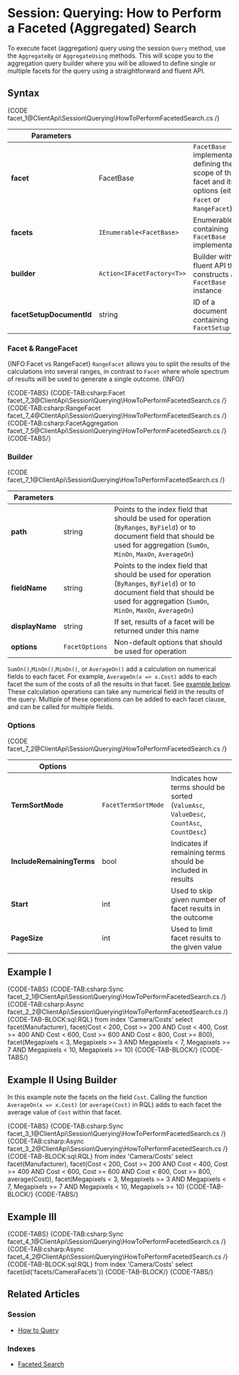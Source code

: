 # Session: Querying: How to Perform a Faceted (Aggregated) Search

To execute facet (aggregation) query using the session `Query` method, use the `AggregateBy` or `AggregateUsing` methods. This will scope you to the aggregation query builder where you will be allowed to define single or multiple facets for the query using a straightforward and fluent API.

## Syntax

{CODE facet_1@ClientApi\Session\Querying\HowToPerformFacetedSearch.cs /}

| Parameters | | |
| ------------- | ------------- | ----- |
| **facet** | FacetBase | `FacetBase` implementation defining the scope of the facet and its options (either `Facet` or `RangeFacet`) |
| **facets** | `IEnumerable<FacetBase>` | Enumerable containing `FacetBase` implementations |
| **builder** | `Action<IFacetFactory<T>>` | Builder with a fluent API that constructs a `FacetBase` instance |
| **facetSetupDocumentId** | string | ID of a document containing `FacetSetup` |

### Facet & RangeFacet

{INFO:Facet vs RangeFacet}
`RangeFacet` allows you to split the results of the calculations into several ranges, in contrast to `Facet` where whole spectrum of results will be used to generate a single outcome.
{INFO/}

{CODE-TABS}
{CODE-TAB:csharp:Facet facet_7_3@ClientApi\Session\Querying\HowToPerformFacetedSearch.cs /}
{CODE-TAB:csharp:RangeFacet facet_7_4@ClientApi\Session\Querying\HowToPerformFacetedSearch.cs /}
{CODE-TAB:csharp:FacetAggregation facet_7_5@ClientApi\Session\Querying\HowToPerformFacetedSearch.cs /}
{CODE-TABS/}
<br/>
### Builder

{CODE facet_7_1@ClientApi\Session\Querying\HowToPerformFacetedSearch.cs /}

| Parameters | | |
| ------------- | ------------- | ----- |
| **path** | string | Points to the index field that should be used for operation (`ByRanges`, `ByField`) or to document field that should be used for aggregation (`SumOn`, `MinOn`, `MaxOn`, `AverageOn`) |
| **fieldName** | string | Points to the index field that should be used for operation (`ByRanges`, `ByField`) or to document field that should be used for aggregation (`SumOn`, `MinOn`, `MaxOn`, `AverageOn`) |
| **displayName** | string | If set, results of a facet will be returned under this name |
| **options** | `FacetOptions` | Non-default options that should be used for operation |

`SumOn()`,`MinOn()`,`MinOn()`, or `AverageOn()` add a calculation on numerical fields to each facet. 
For example, `AverageOn(x => x.Cost)` adds to each facet the sum of the costs of all the results in that 
facet. See [example below](../../../client-api/session/querying/how-to-perform-a-faceted-search#example-ii-using-builder). 
These calculation operations can take any numerical field in the results of the query. Multiple of these 
operations can be added to each facet clause, and can be called for multiple fields.  

### Options

{CODE facet_7_2@ClientApi\Session\Querying\HowToPerformFacetedSearch.cs /}

| Options | | |
| ------------- | ------------- | ----- |
| **TermSortMode** | `FacetTermSortMode` | Indicates how terms should be sorted (`ValueAsc`, `ValueDesc`, `CountAsc`, `CountDesc`) |
| **IncludeRemainingTerms** | bool | Indicates if remaining terms should be included in results |
| **Start** | int | Used to skip given number of facet results in the outcome |
| **PageSize** | int | Used to limit facet results to the given value |

## Example I

{CODE-TABS}
{CODE-TAB:csharp:Sync facet_2_1@ClientApi\Session\Querying\HowToPerformFacetedSearch.cs /}
{CODE-TAB:csharp:Async facet_2_2@ClientApi\Session\Querying\HowToPerformFacetedSearch.cs /}
{CODE-TAB-BLOCK:sql:RQL}
from index 'Camera/Costs' 
select 
facet(Manufacturer), 
facet(Cost < 200, 
      Cost >= 200 AND Cost < 400, 
      Cost >= 400 AND Cost < 600, 
      Cost >= 600 AND Cost < 800, 
      Cost >= 800),
facet(Megapixels < 3, 
      Megapixels >= 3 AND Megapixels < 7, 
      Megapixels >= 7 AND Megapixels < 10, 
      Megapixels >= 10)
{CODE-TAB-BLOCK/}
{CODE-TABS/}

## Example II Using Builder

In this example note the facets on the field `Cost`. Calling the function 
`AverageOn(x => x.Cost)` (or `average(Cost)` in RQL) adds to each facet 
the average value of `Cost` within that facet.  

{CODE-TABS}
{CODE-TAB:csharp:Sync facet_3_1@ClientApi\Session\Querying\HowToPerformFacetedSearch.cs /}
{CODE-TAB:csharp:Async facet_3_2@ClientApi\Session\Querying\HowToPerformFacetedSearch.cs /}
{CODE-TAB-BLOCK:sql:RQL}
from index 'Camera/Costs' 
select 
facet(Manufacturer), 
facet(Cost < 200, 
      Cost >= 200 AND Cost < 400, 
      Cost >= 400 AND Cost < 600, 
      Cost >= 600 AND Cost < 800, 
      Cost >= 800,
      average(Cost)),
facet(Megapixels < 3, 
      Megapixels >= 3 AND Megapixels < 7, 
      Megapixels >= 7 AND Megapixels < 10, 
      Megapixels >= 10)
{CODE-TAB-BLOCK/}
{CODE-TABS/}

## Example III

{CODE-TABS}
{CODE-TAB:csharp:Sync facet_4_1@ClientApi\Session\Querying\HowToPerformFacetedSearch.cs /}
{CODE-TAB:csharp:Async facet_4_2@ClientApi\Session\Querying\HowToPerformFacetedSearch.cs /}
{CODE-TAB-BLOCK:sql:RQL}
from index 'Camera/Costs' 
select facet(id('facets/CameraFacets'))
{CODE-TAB-BLOCK/}
{CODE-TABS/}

## Related Articles

### Session

- [How to Query](../../../client-api/session/querying/how-to-query)

### Indexes

- [Faceted Search](../../../indexes/querying/faceted-search) 
